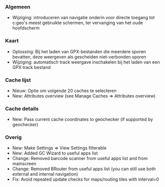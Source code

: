 ### Algemeen
- Wijziging: introduceren van navigatie onderin voor directe toegang tot c:geo's meest gebruikte schermen, ter vervanging van het oude hoofdscherm

### Kaart
- Oplossing: Bij het laden van GPX-bestanden die meerdere sporen bevatten, deze weergeven als gescheiden niet-verbonden sporen
- Wijziging: automatisch track weergave inschakelen bij het laden van een GPX track bestand

### Cache lijst
- Nieuw: Optie om volgende 20 caches te selecteren
- New: Attributes overview (see Manage Caches => Attributes overview)

### Cache details
- New: Pass current cache coordinates to geochecker (if supported by geochecker)

### Overig
- New: Make Settings => View Settings filterable
- New: Added GC Wizard to useful apps list
- Change: Removed barcode scanner from useful apps list and from mainscreen
- Change: Removed BRouter from useful apps list (you can still use both external and internal navigation)
- Fix: Avoid repeated update checks for maps/routing tiles with interval=0
